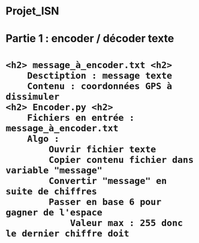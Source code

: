 # Projet_ISN
 
<h1> Partie 1 : encoder / décoder texte <h1>

	<h2> message_à_encoder.txt <h2>
		Desctiption : message texte
		Contenu : coordonnées GPS à dissimuler
	<h2> Encoder.py <h2>
		Fichiers en entrée : message_à_encoder.txt
		Algo :
			Ouvrir fichier texte
			Copier contenu fichier dans variable "message"
			Convertir "message" en suite de chiffres
			Passer en base 6 pour gagner de l'espace
				Valeur max : 255 donc le dernier chiffre doit
